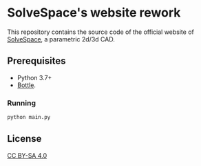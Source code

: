 SolveSpace's website rework
====================

This repository contains the source code of the official website of [SolveSpace], a parametric
2d/3d CAD.

[solvespace]: https://solvespace.com

Prerequisites
-------------
- Python 3.7+
- [Bottle](https://bottlepy.org/docs/dev/).

### Running
```sh
python main.py
```

License
-------

[CC BY-SA 4.0](LICENSE.txt)
